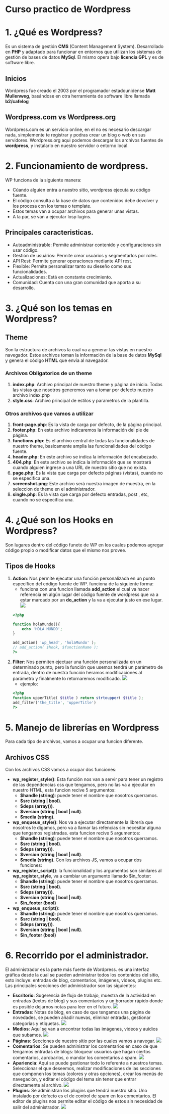 # Curso practico de Wordpress 

# 1. ¿Qué es Wordpress?
Es un sistema de gestión **CMS** (Content Management System). Desarrollado en **PHP** y adaptado para funcionar en entornos que utilizan los sistemas de gestión de bases de datos **MySql**. El mismo opera bajo **licencia GPL** y es de software libre.

## Inicios
Wordpress fue creado el 2003 por el programador estadounidense **Matt Mullenweg**, basándose en otra herramienta de software libre llamada **b2/cafelog**

## Wordpress.com vs Wordpress.org
Wordpress.com es un servicio online, en el no es necesario descargar nada, simplemente te registrar y podras crear un blog o web en sus servidores.
Wordpress.org aqui podemos descargar los archivos fuentes de **wordpress**, y instalarlo en nuestro servidor o entorno local.

# 2. Funcionamiento de wordpress.
WP funciona de la siguiente manera:
- Cúando alguien entra a nuestro sitio, wordpress ejecuta su código fuente.
- El código consulta a la base de datos que contenidos debe devolver y los procesa con los temas o template.
- Estos temas van a ocupar archivos para generar unas vistas.
- A la par, se van a ejecutar losp lugins.

## Principales caracteristicas.
- Autoadministrable: Permite administrar contenido y configuraciones sin usar código.
- Gestión de usuários: Permite crear usuários y segmentarlos por roles.
- API Rest: Permite generar operaciones mediante API rest.
- Flexible: Permite personalizar tanto su dieseño como sus funcionalidades.
- Actualizaciones: Está en constante crecimiento.
- Comunidad: Cuenta con una gran comunidad que aporta a su desarrollo.

# 3. ¿Qué son los temas en Wordpress?
## Theme
Son la estructura de archivos la cual va a generar las vistas en nuestro navegador. Estos archivos toman la información de la base de datos **MySql** y genera el código **HTML** que envía al navegador.

### Archivos Obligatorios de un theme

1. **index.php**: Archivo principal de nuestro theme y página de inicio. Todas las vistas que nosotros generemos van a tomar por defecto nuestro archivo index.php
2. **style.css**: Archivo principal de estilos y parametros de la plantilla.

### Otros archivos que vamos a utilizar 
1. **front-page.php**: Es la vista de carga por defecto, de la página principal.
2. **footer.php**: En este archivo indicaremos la información del pie de página.
3. **functions.php**: Es el archivo central de todas las funcionalidades de nuestro theme, basicamente amplia las funcionalidades del código fuente.
4. **header.php**: En este archivo se indica la información del encabezado.
5. **404.php**: En este archivo se indica la información que se mostrará cuando alguien ingrese a una URL de nuestro sitio que no exista.
6. **page.php**: Es la vista que carga por defecto páginas (vistas), cuando no se especifica una.
7. **screenshot.png**: Este archivo será nuestra imagen de muestra, en la seleccion de theme en el administrador.
8. **single.php**: Es la vista que carga por defecto entradas, post , etc, cuando no se especifica una.

# 4. ¿Qué son los Hooks en Wordpress?
Son lugares dentro del código funete de WP en los cuales podemos agregar código propio o modificar datos que el mismo nos provee.
## Tipos de Hooks
1. **Action**: Nos permite ejecutar una función personalizada en un punto específico del código fuente de WP. funciona de la siguiente forma:
    - funciona con una funcion llamada **add_action** el cual va hacer referencia en algún lugar del código fuente de wordpress que va a estar marcado por un **do_action** y la va a ejecutar justo en ese lugar.
    ![](assets/add_action.png)
    ```php
    <?php 
    
    function holaMundo(){
        echo 'HOLA MUNDO';
    }

    add_action( 'wp_head', 'holaMundo' );
    // add_action( $hook, $functionName );
    ?>
    ```
2. **Filter**: Nos permiten ejectuar una función personalizada en un determinado punto, pero la función que usemos tendrá un parámetro de entrada, dentro de nuestra función heramos modificaciones al parámetro y finalmente lo retornaremos modificado. ![](assets/add_filter.png)
    - ejemplo: 
    ```php
    <?php 
    function upperTitle( $title ) return strtoupper( $title );
    add_filter('the_title', 'upperTitle')
    ?>
    ```

# 5. Manejo de librerías en Wordpress
Para cada tipo de archivos, vamos a ocupar una funcion diferente.
## Archivos CSS
Con los archivos CSS  vamos a ocupar dos funciones:
- **wp_register_style()**: Esta función nos van a servir para tener un registro de las dependencias css que tengamos, pero no las va a ejecutar en nuestro HTML, esta funcion recive 5 argumentos:
    - **$handle (string)**: puede tener el nombre que nosotros querramos.
    - **$src (string | bool)**.
    - **$deps (array())**.
    - **$version (string | bool | null)**.
    - **$media (string)**.
- **wp_enqueue_style()**: Nos va a ejecutar directamente la librería que nosotros le digamos, pero va a llamar las refencias sin necesitar alguna que tengamos registradas. esta funcion recive 5 argumentos:
    - **$handle (string)**: puede tener el nombre que nosotros querramos.
    - **$src (string | bool)**.
    - **$deps (array())**.
    - **$version (string | bool | null)**.
    - **$media (string)**.
Con los archivos JS, vamos a ocupar dos funciones:
- **wp_register_script()**: la funcionalidad y los argumentos son similares al **wp_register_style**, va a cambiar un argumento llamado $in_footer:
    - **$handle (string)**: puede tener el nombre que nosotros querramos.
    - **$src (string | bool)**.
    - **$deps (array())**.
    - **$version (string | bool | null)**.
    - **$in_footer (bool)**
- **wp_enqueue_script()**:
    - **$handle (string)**: puede tener el nombre que nosotros querramos.
    - **$src (string | bool)**.
    - **$deps (array())**.
    - **$version (string | bool | null)**.
    - **$in_footer (bool)**

# 6. Recorrido por el administrador.
El administrador es la parte más fuerte de Wordpress. es una interfaz gráfica desde la cual se pueden administrar todos los contenidos del sitio, esto incluye: entradas de blog, comentarios, imágenes, videos, plugins etc.
Las principales secciones del administrador son las siguientes:
- **Escritorio**: Sugerencia de flujo de trabajo, muestra de la actividad en entradas (textos de blog) y sus comentarios y un borrador rápido donde es posible dejarnos notas para leer en el futuro. ![](assets/escritorio_wp.png)
- **Entradas**: Notas de blog, en caso de que tengamos una página de novedades, se pueden añadir nuevas, eliminar entradas, gestionar categorías y etiquetas. ![](assets/entradas_wp.png)
- **Medios**: Aquí se van a encontrar todas las imágenes, videos y auidios que subamos. ![](assets/biblioteca_wp.png)
- **Páginas**: Secciones de nuestro sitio por las cuales vamos a navegar. ![](assets/paginas_wp.png)
- **Comentarios**: Se pueden administrar los comentarios en caso de que tengamos entradas de blogs: bloquear usuarios que hagan ciertos comentarios, aprobarlos, o mandar los comentarios a spam. ![](assets/comentarios_wp.png)
- **Apariencia**: Aquí se puede gestionar todo lo referente a nuestros temas. Seleccionar el que deseemos, realizar modificaciones de las secciones que componen los temas (colores y otras opciones), crear los menús de navegación, y editar el código del tema sin tener que entrar directamente al archivo. ![](assets/apariencia_wp.png)
- **Plugins**: Se administran los plugins que tendrá nuestro sitio. Uno instalado por defecto es el de control de spam en los comentarios. El editor de plugins nos permite editar el código de estos sin necesidad de salir del administrador. ![](assets/plugins_wp.png)
